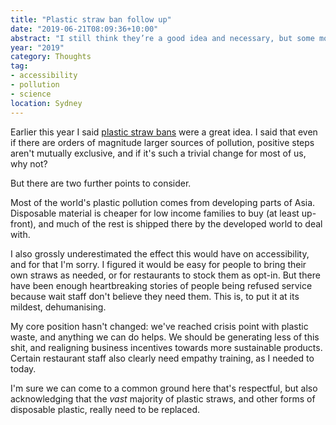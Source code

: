 ```yaml
---
title: "Plastic straw ban follow up"
date: "2019-06-21T08:09:36+10:00"
abstract: "I still think they’re a good idea and necessary, but some more data points to consider."
year: "2019"
category: Thoughts
tag:
- accessibility
- pollution
- science
location: Sydney
---
```

Earlier this year I said [plastic straw bans] were a great idea. I said that even if there are orders of magnitude larger sources of pollution, positive steps aren't mutually exclusive, and if it's such a trivial change for most of us, why not? 

But there are two further points to consider.

Most of the world's plastic pollution comes from developing parts of Asia. Disposable material is cheaper for low income families to buy (at least up-front), and much of the rest is shipped there by the developed world to deal with.

I also grossly underestimated the effect this would have on accessibility, and for that I'm sorry. I figured it would be easy for people to bring their own straws as needed, or for restaurants to stock them as opt-in. But there have been enough heartbreaking stories of people being refused service because wait staff don't believe they need them. This is, to put it at its mildest, dehumanising.

My core position hasn't changed: we've reached crisis point with plastic waste, and anything we can do helps. We should be generating less of this shit, and realigning business incentives towards more sustainable products. Certain restaurant staff also clearly need empathy training, as I needed to today.

I'm sure we can come to a common ground here that's respectful, but also acknowledging that the *vast* majority of plastic straws, and other forms of disposable plastic, really need to be replaced.

[plastic straw bans]: https://rubenerd.com/banning-plastic-straws/

